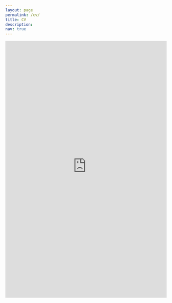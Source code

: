 ```yaml
---
layout: page
permalink: /cv/
title: CV
description: 
nav: true
---
```


<center><iframe src="https://uofnelincoln-my.sharepoint.com/personal/wgearty2_unl_edu/_layouts/15/Doc.aspx?sourcedoc={d1ca97fb-b899-4665-9d1c-b91099e99ff1}&amp;action=embedview&amp;wdEmbedCode=0" width="100%" height="800px" frameborder="0">This is an embedded <a target="_blank" href="https://office.com">Microsoft Office</a> document, powered by <a target="_blank" href="https://office.com/webapps">Office</a>.</iframe></center>